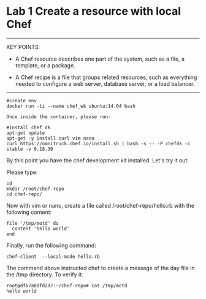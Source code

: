 # Lab 1 Create a resource with local Chef

---
KEY POINTS:
* A Chef resource describes one part of the system, such as a file, a template, or a package.

* A Chef recipe is a file that groups related resources, such as everything needed to configure a web server, database server, or a load balancer.
---


```　
#create env 
docker run -ti --name chef_wk ubuntu:14.04 bash 

Once inside the container, please run:

#install chef dk 
apt-get update 
apt-get -y install curl vim nano
curl https://omnitruck.chef.io/install.sh | bash -s -- -P chefdk -c stable -v 0.18.30 
```

By this point you have the chef development kit installed. Let's try it out:

Please type:
```
cd 
mkdir /root/chef-repo 
cd chef-repo/ 
```

Now with vim or nano, create a file called /root/chef-repo/hello.rb with the following content:

```
file '/tmp/motd' do 
  content 'hello world' 
end 
```
Finally, run the following command:

```
chef-client  --local-mode hello.rb 
```

The command above instructed chef to create a message of the day file in the /tmp directory. To verify it:

```
root@df67a8dfd2d7:~/chef-repo# cat /tmp/motd 
hello world
```

